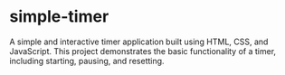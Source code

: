 # simple-timer
A simple and interactive timer application built using HTML, CSS, and JavaScript. This project demonstrates the basic functionality of a timer, including starting, pausing, and resetting.
